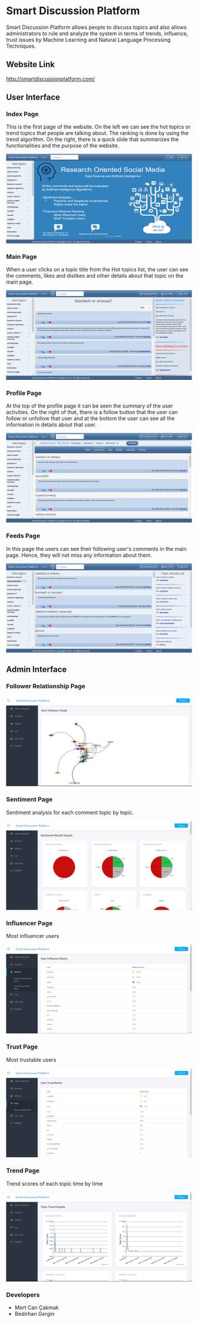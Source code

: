 # Smart Discussion Platform

Smart Discussion Platform allows people to discuss topics and also allows administrators to rule and analyze the system in terms of trends, influence, trust issues by Machine Learning
and Natural Language Processing Techniques.

## Website Link

http://smartdiscussionplatform.com/


## User Interface

### Index Page

This is the first page of the website. On the left we can see the hot topics or trend topics that 
people are talking about. The ranking is done by using the trend algorithm. On the right, there is a quick slide that summarizes the functionalities and
the purpose of the website.

<img src= "screenshots/Index.png" >

### Main Page

When a user clicks on a topic title from the Hot topics list, the user can see the comments, likes and dislikes and other details about that topic on the main page.

<img src= "screenshots/Main.png" >

### Profile Page

At the top of the profile page it can be seen the summary of the user activities.
On the right of that, there is a follow button that the user can follow or unfollow 
that user and at the bottom the user can see all the information in details about that
user.

<img src= "screenshots/Profile.PNG" >

### Feeds Page

In this page the users can see their 
following user's comments in the main page. Hence, they will not miss any information
about them.

<img src= "screenshots/Followerfeeds.png" >

## Admin Interface

### Follower Relationship Page

<img src= "screenshots/Followrelationship.PNG" >

### Sentiment Page

Sentiment analysis for each comment topic by topic.

<img src= "screenshots/Sentiment.PNG" >

### Influencer Page

Most influencer users

<img src= "screenshots/Influence.PNG" >

### Trust Page

Most trustable users

<img src= "screenshots/Trust.PNG" >

### Trend Page

Trend scores of each topic time by time

<img src= "screenshots/Trend.PNG" >

### Developers 
- Mert Can Çakmak
- Bedirhan Gergin


